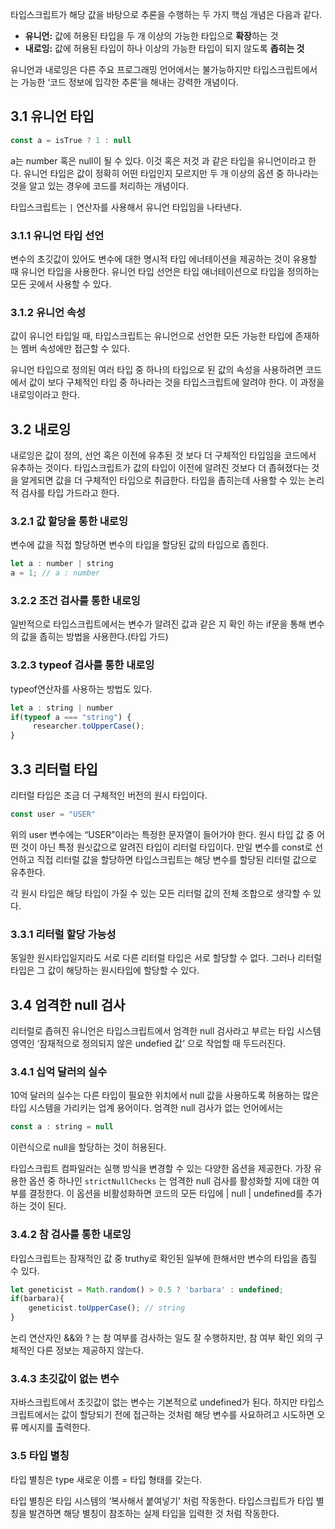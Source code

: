 타입스크립트가 해당 값을 바탕으로 추론을 수행하는 두 가지 핵심 개념은 다음과 같다.

- **유니언:** 값에 허용된 타입을 두 개 이상의 가능한 타입으로 **확장**하는 것
- **내로잉:** 값에 허용된 타입이 하나 이상의 가능한 타입이 되지 않도록 **좁히는 것**

유니언과 내로잉은 다른 주요 프로그래밍 언어에서는 불가능하지만 타입스크립트에서는 가능한 ‘코드 정보에 입각한 추론’을 해내는 강력한 개념이다.

## 3.1 유니언 타입

```jsx
const a = isTrue ? 1 : null
```

a는 number 혹은 null이 될 수 있다. 이것 혹은 저것 과 같은 타입을 유니언이라고 한다. 유니언 타입은 값이 정확히 어떤 타입인지 모르지만 두 개 이상의 옵션 중 하나라는 것을 알고 있는 경우에 코드를 처리하는 개념이다.

타입스크립트는 `|` 연산자를 사용해서 유니언 타입임을 나타낸다. 

### 3.1.1 유니언 타입 선언

변수의 초깃값이 있어도 변수에 대한 명시적 타입 에너테이션을 제공하는 것이 유용할 때 유니언 타입을 사용한다. 유니언 타입 선언은 타입 애너테이션으로 타입을 정의하는 모든 곳에서 사용할 수 있다. 

### 3.1.2 유니언 속성

값이 유니언 타입일 때, 타입스크립트는 유니언으로 선언한 모든 가능한 타입에 존재하는 멤버 속성에만 접근할 수 있다. 

유니언 타입으로 정의된 여러 타입 중 하나의 타입으로 된 값의 속성을 사용하려면 코드에서 값이 보다 구체적인 타입 중 하나라는 것을 타입스크립트에 알려야 한다. 이 과정을 내로잉이라고 한다.

## 3.2 내로잉

내로잉은 값이 정의, 선언 혹은 이전에 유추된 것 보다 더 구체적인 타입임을 코드에서 유추하는 것이다.  타입스크립트가 값의 타입이 이전에 알려진 것보다 더 좁혀졌다는 것을 알게되면 값을 더 구체적인 타입으로 취급한다. 타입을 좁히는데 사용할 수 있는 논리적 검사를 타입 가드라고 한다.

### 3.2.1 값 할당을 통한 내로잉

변수에 값을 직접 할당하면 변수의 타입을 할당된 값의 타입으로 좁힌다. 

```jsx
let a : number | string
a = 1; // a : number
```

### 3.2.2 조건 검사를 통한 내로잉

일반적으로 타입스크립트에서는 변수가 알려진 값과 같은 지 확인 하는 if문을 통해 변수의 값을 좁히는 방법을 사용한다.(타입 가드)

### 3.2.3 typeof 검사를 통한 내로잉

typeof연산자를 사용하는 방법도 있다. 

```jsx
let a : string | number
if(typeof a === "string") {
	 researcher.toUpperCase();
}
```

## 3.3 리터럴 타입

리터럴 타입은 조금 더 구체적인 버전의 원시 타입이다.

```jsx
const user = "USER"
```

위의 user 변수에는 “USER”이라는 특정한 문자열이 들어가야 한다. 원시 타입 값 중 어떤 것이 아닌 특정 원싯값으로 알려진 타입이 리터럴 타입이다. 만일 변수를 const로 선언하고 직접 리터럴 값을 할당하면 타입스크립트는 해당 변수를 할당된 리터럴 값으로 유추한다. 

각 원시 타입은 해당 타입이 가질 수 있는 모든 리터럴 값의 전체 조합으로 생각할 수 있다. 

### 3.3.1 리터럴 할당 가능성

동일한 원시타입일지라도 서로 다른 리터럴 타입은 서로 할당할 수 없다. 그러나 리터럴 타입은 그 값이 해당하는 원시타입에 할당할 수 있다. 

## 3.4 엄격한 null 검사

리터럴로 좁혀진 유니언은 타입스크립트에서 엄격한 null 검사라고 부르는 타입 시스템 영역인 ‘잠재적으로 정의되지 않은 undefied 값’ 으로 작업할 때 두드러진다. 

### 3.4.1 십억 달러의 실수

10억 달러의 실수는 다른 타입이 필요한 위치에서 null 값을 사용하도록 허용하는 많은 타입 시스템을 가리키는 업계 용어이다. 엄격한 null 검사가 없는 언어에서는 

```jsx
const a : string = null
```

이런식으로 null을 할당하는 것이 허용된다. 

타입스크립트 컴파일러는 실행 방식을 변경할 수 있는 다양한 옵션을 제공한다. 가장 유용한 옵션 중 하나인 `strictNullChecks` 는 엄격한 null 검사를 활성화할 지에 대한 여부를 결정한다. 이 옵션을 비활성화하면 코드의 모든 타입에 | null | undefined를 추가하는 것이 된다. 

### 3.4.2 참 검사를 통한 내로잉

타입스크립트는 잠재적인 값 중 truthy로 확인된 일부에 한해서만 변수의 타입을 좁힐 수 있다. 

```jsx
let geneticist = Math.random() > 0.5 ? 'barbara' : undefined;
if(barbara){
	geneticist.toUpperCase(); // string
}
```

논리 연산자인 &&와 ? 는 참 여부를 검사하는 일도 잘 수행하지만, 참 여부 확인 외의 구체적인 다른 정보는 제공하지 않는다.

### 3.4.3 초깃값이 없는 변수

자바스크립트에서 초깃값이 없는 변수는 기본적으로 undefined가 된다. 하지만 타입스크립트에서는 값이 할당되기 전에 접근하는 것처럼 해당 변수를 사요하려고 시도하면 오류 메시지를 출력한다. 

### 3.5 타입 별칭

타입 별칭은 type 새로운 이름 = 타입 형태를 갖는다.

타입 별칭은 타입 시스템의 ‘복사해서 붙여넣기’ 처럼 작동한다. 타입스크립트가 타입 별칭을 발견하면 해당 별칭이 참조하는 실제 타입을 입력한 것 처럼 작동한다.
